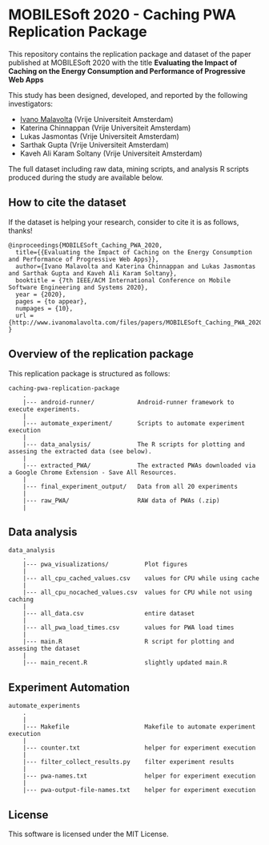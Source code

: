 # MOBILESoft 2020 - Caching PWA Replication Package

This repository contains the replication package and dataset of the paper published at MOBILESoft 2020 with the title **Evaluating the Impact of Caching on the Energy Consumption and Performance of Progressive Web Apps**

This study has been designed, developed, and reported by the following investigators:
- [Ivano Malavolta](https://www.ivanomalavolta.com/)  (Vrije Universiteit Amsterdam)
- Katerina Chinnappan (Vrije Universiteit Amsterdam)
- Lukas Jasmontas (Vrije Universiteit Amsterdam)
- Sarthak Gupta (Vrije Universiteit Amsterdam)
- Kaveh Ali Karam Soltany (Vrije Universiteit Amsterdam)

The full dataset including raw data, mining scripts, and analysis R scripts produced during the study are available below.

## How to cite the dataset
If the dataset is helping your research, consider to cite it is as follows, thanks!
```
@inproceedings{MOBILESoft_Caching_PWA_2020,
  title={{Evaluating the Impact of Caching on the Energy Consumption and Performance of Progressive Web Apps}},
  author={Ivano Malavolta and Katerina Chinnappan and Lukas Jasmontas and Sarthak Gupta and Kaveh Ali Karam Soltany},
  booktitle = {7th IEEE/ACM International Conference on Mobile Software Engineering and Systems 2020},
  year = {2020},
  pages = {to appear},
  numpages = {10},
  url = {http://www.ivanomalavolta.com/files/papers/MOBILESoft_Caching_PWA_2020}
}
```


## Overview of the replication package

This replication package is structured as follows:
```
caching-pwa-replication-package
    .
    |--- android-runner/            Android-runner framework to execute experiments.
    |
    |--- automate_experiment/       Scripts to automate experiment execution
    |
    |--- data_analysis/             The R scripts for plotting and assesing the extracted data (see below).
    |
    |--- extracted_PWA/             The extracted PWAs downloaded via a Google Chrome Extension - Save All Resources.
    |
    |--- final_experiment_output/   Data from all 20 experiments
    |
    |--- raw_PWA/                   RAW data of PWAs (.zip)	
    |
```

## Data analysis

```
data_analysis
    .
    |--- pwa_visualizations/          Plot figures
    |
    |--- all_cpu_cached_values.csv    values for CPU while using cache
    |
    |--- all_cpu_nocached_values.csv  values for CPU while not using caching
    |
    |--- all_data.csv                 entire dataset
    |
    |--- all_pwa_load_times.csv       values for PWA load times	
    |
    |--- main.R                       R script for plotting and assesing the dataset
    |
    |--- main_recent.R                slightly updated main.R	
```

## Experiment Automation

```
automate_experiments
    .	
    |
    |--- Makefile                     Makefile to automate experiment execution
    |
    |--- counter.txt                  helper for experiment execution
    |
    |--- filter_collect_results.py    filter experiment results
    |
    |--- pwa-names.txt                helper for experiment execution
    |
    |--- pwa-output-file-names.txt    helper for experiment execution
```

## License

This software is licensed under the MIT License.
